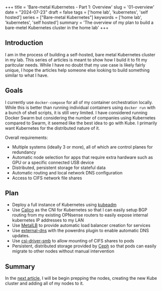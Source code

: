 +++
title = 'Bare-metal Kubernetes - Part 1: Overview'
slug = '01-overview'
date = "2024-07-23"
draft = false
tags = ['home lab', 'kubernetes', 'self hosted']
series = ["Bare-metal Kubernetes"]
keywords = ['home lab', 'kubernetes', 'self hosted']
summary = 'The overview of my plan to build a bare-metel Kubernetes cluster in the home lab'
+++

## Introduction

I am in the process of building a self-hosted, bare metal Kubernetes cluster in my lab. This series of articles is meant to show how I build it to fit my paritcular needs. While I have no doubt that my use case is likely fairly unique, I hope the articles help someone else looking to build something similar to what I have.

## Goals

I currently use `docker-compose` for all of my container orchestration locally. While this is better than running individual containers using `docker run` with a bunch of shell scripts, it is still very limited. I have considered running Docker Swarm but considering the number of companies using Kubernetes compared to Swarm, it seemed like the best idea to go with Kube. I primarily want Kubernetes for the distributed nature of it. 

Overall requirements:

* Multiple systems (ideally 3 or more), all of which are control planes for redundancy
* Automatic node selection for apps that require extra hardware such as GPU or a specific connected USB device
* Distributed, persistent storage for stateful data
* Automatic routing and local network DNS configuration
* Access to CIFS network file shares

## Plan

* Deploy a full instance of Kubernetes using [kubeadm](https://kubernetes.io/docs/reference/setup-tools/kubeadm/)
* Use [Calico](https://docs.tigera.io/calico/latest/about/) as the CNI for Kubernetes so that I can easily setup BGP routing from my existing OPNsense routers to easily expose internal kubernetes IP addresses to my LAN
* Use [MetalLB](https://metallb.io/) to provide automatic load balancer creation for services
* Use [external-dns](https://github.com/kubernetes-sigs/external-dns) with the powerdns plugin to enable automatic DNS updates. 
* Use [csi-driver-smb](https://github.com/kubernetes-csi/csi-driver-smb) to allow mounting of CIFS shares to pods
* Persistent, distributed storage provided by [Ceph](https://docs.ceph.com/en/reef/start/) so that pods can easily migrate to other nodes without manual intervention

## Summary

In the [next article](/series/bare-metal-kubernetes/02-bootstrap), I will be begin prepping the nodes, creating the new Kube cluster and adding all of my nodes to it.